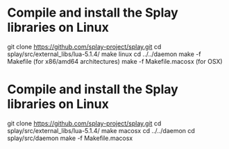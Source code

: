 Compile and install the Splay libraries on Linux
===

git clone https://github.com/splay-project/splay.git
cd splay/src/external_libs/lua-5.1.4/
make linux
cd ../../daemon 
make -f Makefile (for x86/amd64 architectures)
make -f Makefile.macosx (for OSX)


Compile and install the Splay libraries on Linux
===

git clone https://github.com/splay-project/splay.git
cd splay/src/external_libs/lua-5.1.4/
make macosx 
cd ../../daemon 
cd splay/src/daemon
make -f Makefile.macosx 

